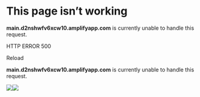 # This page isn’t working

**main.d2nshwfv6xcw10.amplifyapp.com** is currently unable to handle this request.

HTTP ERROR 500

Reload


**main.d2nshwfv6xcw10.amplifyapp.com** is currently unable to handle this request.

![](<Base64-Image-Removed>)![](<Base64-Image-Removed>)
